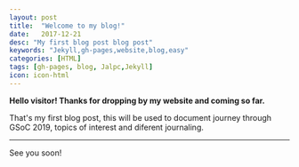 ```yaml
---
layout: post
title:  "Welcome to my blog!"
date:   2017-12-21
desc: "My first blog post blog post"
keywords: "Jekyll,gh-pages,website,blog,easy"
categories: [HTML]
tags: [gh-pages, blog, Jalpc,Jekyll]
icon: icon-html
---
```


**Hello visitor! Thanks for dropping by my website and coming so far.**

That's my first blog post, this will be used to document journey through GSoC 2019, topics of interest and diferent journaling.

---

See you soon!